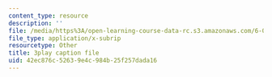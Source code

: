 ```yaml
---
content_type: resource
description: ''
file: /media/https%3A/open-learning-course-data-rc.s3.amazonaws.com/6-004-computation-structures-spring-2017/42ec876c52639e4c984b25f257dada16_yRvgtY49eXE.srt
file_type: application/x-subrip
resourcetype: Other
title: 3play caption file
uid: 42ec876c-5263-9e4c-984b-25f257dada16
---
```

